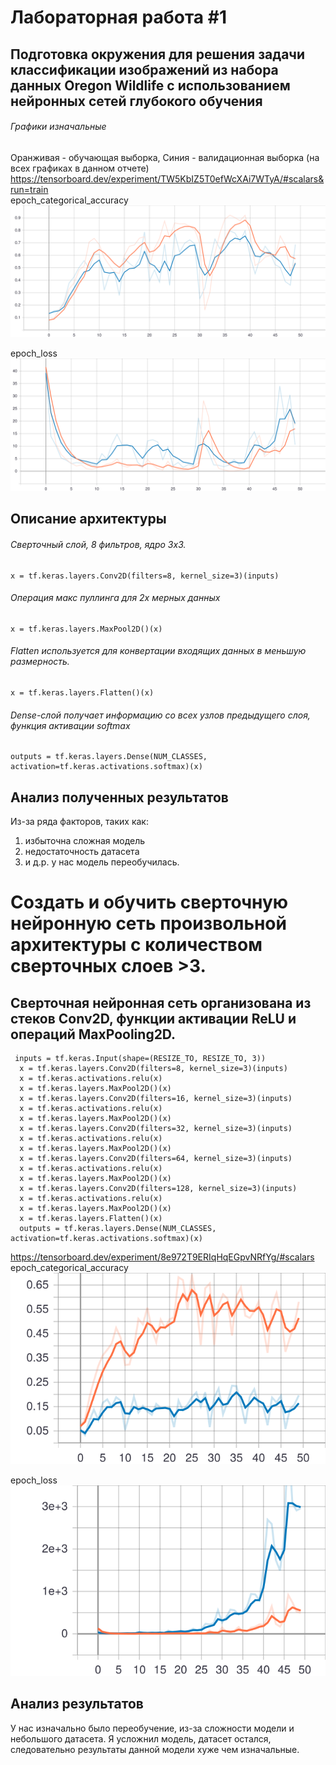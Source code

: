 # Лабораторная работа #1
## Подготовка окружения для решения задачи классификации изображений из набора данных Oregon Wildlife с использованием нейронных сетей глубокого обучения
###### Графики изначальные
 Оранживая - обучающая выборка, Синия - валидационная выборка (на всех графиках в данном отчете)
https://tensorboard.dev/experiment/TW5KbIZ5T0efWcXAi7WTyA/#scalars&run=train  
epoch_categorical_accuracy
<img src="https://raw.githubusercontent.com/NikitaShulgan/Laba1/main/epoch_categorical_accuracy%20(1).svg">

epoch_loss
<img src="https://raw.githubusercontent.com/NikitaShulgan/Laba1/main/epoch_loss.svg">

## Описание архитектуры
###### Сверточный слой, 8 фильтров, ядро 3x3.
```
x = tf.keras.layers.Conv2D(filters=8, kernel_size=3)(inputs)
```
###### Операция макс пуллинга для 2х мерных данных
```
x = tf.keras.layers.MaxPool2D()(x)
```
###### Flatten используется для конвертации входящих данных в меньшую размерность.
```
x = tf.keras.layers.Flatten()(x)
```
###### Dense-слой получает информацию со всех узлов предыдущего слоя, функция активации softmax
```
outputs = tf.keras.layers.Dense(NUM_CLASSES, activation=tf.keras.activations.softmax)(x)
```

## Анализ полученных результатов
Из-за ряда факторов, таких как:
1) избыточна сложная модель
2) недостаточность датасета
3) и д.р.
у нас модель переобучилась.

# Создать и обучить сверточную нейронную сеть произвольной архитектуры с количеством сверточных слоев >3.

## Сверточная нейронная сеть организована из стеков Conv2D, функции активации ReLU и операций MaxPooling2D.
```
 inputs = tf.keras.Input(shape=(RESIZE_TO, RESIZE_TO, 3))
  x = tf.keras.layers.Conv2D(filters=8, kernel_size=3)(inputs)
  x = tf.keras.activations.relu(x)
  x = tf.keras.layers.MaxPool2D()(x)
  x = tf.keras.layers.Conv2D(filters=16, kernel_size=3)(inputs)
  x = tf.keras.activations.relu(x)
  x = tf.keras.layers.MaxPool2D()(x)
  x = tf.keras.layers.Conv2D(filters=32, kernel_size=3)(inputs)
  x = tf.keras.activations.relu(x)
  x = tf.keras.layers.MaxPool2D()(x)
  x = tf.keras.layers.Conv2D(filters=64, kernel_size=3)(inputs)
  x = tf.keras.activations.relu(x)
  x = tf.keras.layers.MaxPool2D()(x)
  x = tf.keras.layers.Conv2D(filters=128, kernel_size=3)(inputs)
  x = tf.keras.activations.relu(x)
  x = tf.keras.layers.MaxPool2D()(x)
  x = tf.keras.layers.Flatten()(x)
  outputs = tf.keras.layers.Dense(NUM_CLASSES, activation=tf.keras.activations.softmax)(x)
 ```
https://tensorboard.dev/experiment/8e972T9ERIqHqEGpvNRfYg/#scalars          
epoch_categorical_accuracy
<img src="https://raw.githubusercontent.com/NikitaShulgan/Laba1/main/epoch_categorical_accuracy%20(2).svg">

epoch_loss
<img src="https://raw.githubusercontent.com/NikitaShulgan/Laba1/main/epoch_loss%20(1).svg">

## Анализ результатов
 У нас изначально было переобучение, из-за сложности модели и небольшого датасета. Я усложнил модель, датасет остался, следовательно результаты данной модели хуже чем изначальные. 

